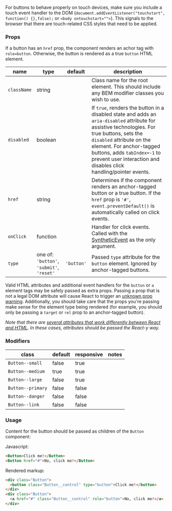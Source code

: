For buttons to behave properly on touch devices, make sure you include a touch event handler to the DOM (`document.addEventListener("touchstart", function() {},false);` or `<body ontouchstart="">`). This signals to the browser that there are touch-related CSS styles that need to be applied.


### Props

If a button has an `href` prop, the component renders an achor tag with `role=button`. Otherwise, the button is rendered as a true `button` HTML element.

| name | type | default | description |
| ---- | ---- | ------- | ----------- |
| `className` | string | | Class name for the root element. This should include any BEM modifier classes you wish to use.
| `disabled` | boolean | | If `true`, renders the button in a disabled state and adds an `aria-disabled` attribute for assistive technologies. For true buttons, sets the `disabled` attribute on the element. For anchor-tagged buttons, adds `tabIndex=-1` to prevent user interaction and disables click handling/pointer events.
| `href` | string | | Determines if the component renders an anchor-tagged button or a true button. If the `href` prop is `'#'`, `event.preventDefault()` is automatically called on click events.
| `onClick` | function | | Handler for click events. Called with the [SyntheticEvent](https://facebook.github.io/react/docs/events.html) as the only argument.
| `type` | one of: `'button'`, `'submit'`, `'reset'` | `'button'` | Passed `type` attribute for the `button` element. Ignored by anchor-tagged buttons.


Valid HTML attributes and additional event handlers for the `button` or `a` element tags may be safely passed as extra props. Passing a prop that is not a legal DOM attribute will cause React to trigger an [unknown prop warning](https://facebook.github.io/react/warnings/unknown-prop.html). Additionally, you should take care that the props you're passing make sense for the element type being rendered (for example, you should only be passing a `target` or `rel` prop to an anchor-tagged button).

*Note that there are [several attributes that work differently between React and HTML](https://facebook.github.io/react/docs/dom-elements.html). In these cases, attributes should be passed the React-y way.*


### Modifiers

| class | default | responsive | notes |
| ----- | ------- | ---------- | ----- |
| `Button--small` | false | true | |
| `Button--medium` | true | true | |
| `Button--large` | false | true | |
| `Button--primary` | false | false | |
| `Button--danger` | false | false | |
| `Button--link` | false | false | |

### Usage

Content for the button should be passed as children of the `Button` component:

Javascript:
```html
<Button>Click me!</Button>
<Button href="#">No, click me!</Button>
```
Rendered markup:
```html
<div class="Button">
  <button class="Button__control" type="button">Click me!</button>
</div>
<div class="Button">
  <a href="#" class="Button__control" role="button">No, click me!</a>
</div>
```
